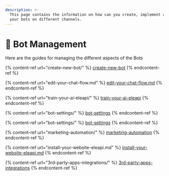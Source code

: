 ```yaml
---
description: >-
  This page contains the information on how can you create, implement and manage
  your bots on different channels.
---
```


# 📖 Bot Management

Here are the guides for managing the different aspects of the Bots

{% content-ref url="create-new-bot/" %}
[create-new-bot](create-new-bot/)
{% endcontent-ref %}

{% content-ref url="edit-your-chat-flow.md" %}
[edit-your-chat-flow.md](edit-your-chat-flow.md)
{% endcontent-ref %}

{% content-ref url="train-your-ai-eleapi/" %}
[train-your-ai-eleapi](train-your-ai-eleapi/)
{% endcontent-ref %}

{% content-ref url="bot-settings/" %}
[bot-settings](bot-settings/)
{% endcontent-ref %}

{% content-ref url="bot-settings/" %}
[bot-settings](bot-settings/)
{% endcontent-ref %}

{% content-ref url="marketing-automation/" %}
[marketing-automation](marketing-automation/)
{% endcontent-ref %}

{% content-ref url="install-your-website-eleapi.md" %}
[install-your-website-eleapi.md](install-your-website-eleapi.md)
{% endcontent-ref %}

{% content-ref url="3rd-party-apps-integrations/" %}
[3rd-party-apps-integrations](3rd-party-apps-integrations/)
{% endcontent-ref %}
